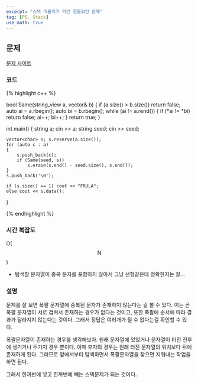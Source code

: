 ```yaml
---
excerpt: "스택 떠올리기 약간 힘들었던 문제"
tag: [PS. Stack]
use_math: true
---
```


## 문제

[문제 사이트](https://www.acmicpc.net/problem/9935)

### 코드

{% highlight c++ %}

bool Same(string_view a, vector<char>& b)
{
	if (a.size() > b.size()) return false;
	auto ai = a.rbegin();
	auto bi = b.rbegin();
	while (ai != a.rend())
	{
		if (*ai != *bi) return false;
		ai++; bi++;
	}
	return true;
}

int main()
{
	string a; cin >> a;
	string seed; cin >> seed;

	vector<char> s; s.reserve(a.size());
	for (auto c : a)
	{
		s.push_back(c);
		if (Same(seed, s))
			s.erase(s.end() - seed.size(), s.end());
	}
	s.push_back('\0');

	if (s.size() == 1) cout << "FRULA";
	else cout << s.data();
}


{% endhighlight %}

### 시간 복잡도

O($$ \mathrm{N} $$)
+ 탐색할 문자열이 중복 문자를 포함하지 않아서 그냥 선형같은데 정확한지는 잘...

### 설명

문제를 잘 보면 폭팔 문자열에 중복된 문자가 존재하지 않는다는 걸 볼 수 있다. 이는 곧 폭팔 문자열이 서로 겹쳐서 존재하는 경우가 없다는 것이고, 또한 폭팔에 순서에 따라 결과가 달라지지 않는다는 것이다. 그래서 정답은 여러개가 될 수 없다는걸 확인할 수 있다.

폭팔문자열이 존재하는 경우를 생각해보자. 원래 문자열에 있었거나 문자열이 터진 전후에 생기거나 두가지 경우 뿐이다. 이때 후자의 경우는 원래 터진 문자열의 위치보다 뒤에 존재하게 된다. 그러므로 앞에서부터 탐색하면서 폭팔문자열을 찾으면 지워내는 작업을 하면 된다. 

그래서 한꺼번에 넣고 한꺼번에 빼는 스택문제가 되는 것이다.